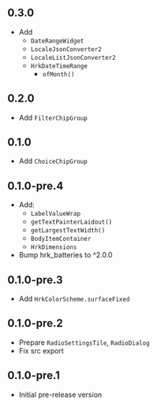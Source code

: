 ## 0.3.0

- Add
  - `DateRangeWidget`
  - `LocaleJsonConverter2`
  - `LocaleListJsonConverter2`
  - `HrkDateTimeRange`
    - `ofMonth()`

## 0.2.0

- Add `FilterChipGroup`

## 0.1.0

- Add `ChoiceChipGroup`

## 0.1.0-pre.4

- Add:
  - `LabelValueWrap`
  - `getTextPainterLaidout()`
  - `getLargestTextWidth()`
  - `BodyItemContainer`
  - `HrkDimensions`
- Bump hrk_batteries to ^2.0.0

## 0.1.0-pre.3

- Add `HrkColorScheme.surfaceFixed`

## 0.1.0-pre.2

- Prepare `RadioSettingsTile`, `RadioDialog`
- Fix src export

## 0.1.0-pre.1

- Initial pre-release version
